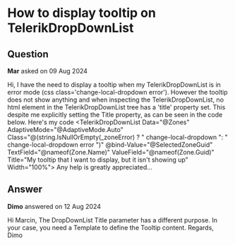 # How to display tooltip on TelerikDropDownList

## Question

**Mar** asked on 09 Aug 2024

Hi, I have the need to display a tooltip when my TelerikDropDownList is in error mode (css class='change-local-dropdown error'). However the tooltip does not show anything and when inspecting the TelerikDropDownList, no html element in the TelerikDropDownList tree has a 'title' property set. This despite me explicitly setting the Title property, as can be seen in the code below. Here's my code <TelerikTooltip TargetSelector=".change-local-dropdown.error" /> <TelerikDropDownList Data="@Zones" AdaptiveMode="@AdaptiveMode.Auto" Class="@(string.IsNullOrEmpty(_zoneError) ? " change-local-dropdown ": " change-local-dropdown error ")"
@bind-Value="@SelectedZoneGuid" TextField="@nameof(Zone.Name)" ValueField="@nameof(Zone.Guid)" Title="My tooltip that I want to display, but it isn't showing up" Width="100%"> </TelerikDropDownList> Any help is greatly appreciated...

## Answer

**Dimo** answered on 12 Aug 2024

Hi Marcin, The DropDownList Title parameter has a different purpose. In your case, you need a Template to define the Tooltip content. Regards, Dimo
